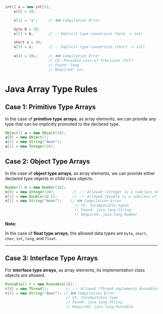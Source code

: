 ```java
int[] x = new int[5];
    x[0] = 10;

    x[1] = 'a';     // ❌❌ Compilation Error

    byte b = 20;
    x[2] = b;       // ✅ Implicit type conversion (byte -> int)

    short s = 30;
    x[3] = s;       // ✅ Implicit type conversion (short -> int)
    
    x[4] = 10L;     // ❌❌ Compilation Error
                    // CE: Possible Loss of Precision (PLP)
                    // Found: long
                    // Required: int
```

# Java Array Type Rules

## Case 1: Primitive Type Arrays

In the case of **primitive type arrays**, as array elements, we can provide any type that can be implicitly promoted to the declared type.

```java
Object[] a = new Object[10];
a[0] = new Object();
a[1] = new String("Aman");
a[2] = new Integer(10);
```

## Case 2: Object Type Arrays

In the case of **object type arrays**, as array elements, we can provide either declared type objects or child class objects.

```java
Number[] n = new Number[10];
n[0] = new Integer(10);        // ✅✅ Allowed (Integer is a subclass of Number)
n[1] = new Double(10.5);       // ✅✅ Allowed (Double is a subclass of Number)
n[2] = new String("Aman");    // ❌❌ Compilation Error
                                // CE: Incompatible types
                                // Found: java.lang.String
                                // Required: java.lang.Number
```

**Note:**

In the case of **float type arrays**, the allowed data types are `byte`, `short`, `char`, `int`, `long`, and `float`.

---

## Case 3: Interface Type Arrays

For **interface type arrays**, as array elements, its implementation class objects are allowed.

```java
Runnable[] r = new Runnable[10];
r[0] = new Thread();        // ✅✅ Allowed (Thread implements Runnable)
r[1] = new String("Aman"); // ❌❌ Compilation Error
                            // CE: Incompatible type
                            // Found: java.lang.String
                            // Required: java.lang.Runnable
```
